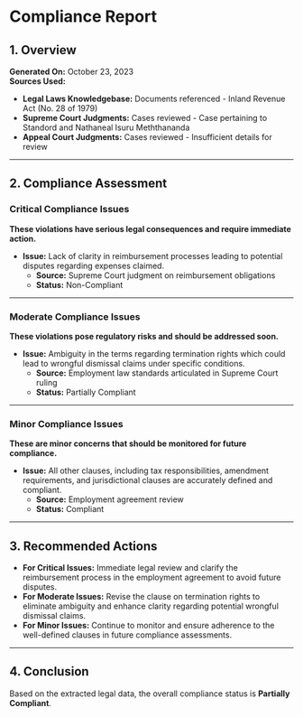 # Compliance Report
## 1. Overview 
**Generated On:** October 23, 2023  
**Sources Used:**  
- **Legal Laws Knowledgebase:** Documents referenced - Inland Revenue Act (No. 28 of 1979)  
- **Supreme Court Judgments:** Cases reviewed - Case pertaining to Standord and Nathaneal Isuru Meththananda  
- **Appeal Court Judgments:** Cases reviewed - Insufficient details for review  

---

## 2. Compliance Assessment

### **Critical Compliance Issues**  
**These violations have serious legal consequences and require immediate action.**  
- **Issue:** Lack of clarity in reimbursement processes leading to potential disputes regarding expenses claimed.  
  - **Source:** Supreme Court judgment on reimbursement obligations  
  - **Status:** Non-Compliant  

---

### **Moderate Compliance Issues**  
**These violations pose regulatory risks and should be addressed soon.**  
- **Issue:** Ambiguity in the terms regarding termination rights which could lead to wrongful dismissal claims under specific conditions.  
  - **Source:** Employment law standards articulated in Supreme Court ruling  
  - **Status:** Partially Compliant  

---

### **Minor Compliance Issues**  
**These are minor concerns that should be monitored for future compliance.**  
- **Issue:** All other clauses, including tax responsibilities, amendment requirements, and jurisdictional clauses are accurately defined and compliant.  
  - **Source:** Employment agreement review  
  - **Status:** Compliant  

---

## 3. Recommended Actions
- **For Critical Issues:** Immediate legal review and clarify the reimbursement process in the employment agreement to avoid future disputes.  
- **For Moderate Issues:** Revise the clause on termination rights to eliminate ambiguity and enhance clarity regarding potential wrongful dismissal claims.  
- **For Minor Issues:** Continue to monitor and ensure adherence to the well-defined clauses in future compliance assessments.  

---

## 4. Conclusion  
Based on the extracted legal data, the overall compliance status is **Partially Compliant**.